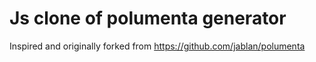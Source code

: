 # Js clone of polumenta generator

Inspired and originally forked from https://github.com/jablan/polumenta
